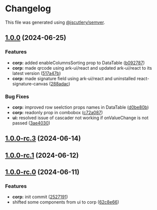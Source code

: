 # Changelog

This file was generated using [@jscutlery/semver](https://github.com/jscutlery/semver).

## [1.0.0](https://github.com/rhinobase/raftyui/compare/corp-1.0.0-rc.3...corp-1.0.0) (2024-06-25)


### Features

* **corp:** added enableColumnsSorting prop to DataTable ([b092787](https://github.com/rhinobase/raftyui/commit/b09278747447ca980254c6ca7c17ac202cfa1258))
* **corp:** made qrcode using ark-ui/react and updated ark-ui/react to its latest version ([517a47b](https://github.com/rhinobase/raftyui/commit/517a47bc3b792fc9e0410e5c8cec6b5aeefffbbe))
* **corp:** made signature field using ark-ui/react and uninstalled react-signature-canvas ([288adac](https://github.com/rhinobase/raftyui/commit/288adacbe983141447fd840a2b1fed9103b621ea))


### Bug Fixes

* **corp:** improved row seelction props names in DataTable ([d0be80b](https://github.com/rhinobase/raftyui/commit/d0be80bfaee3e82a60ccc3d1b256fa28130afd6f))
* **corp:** readonly prop in combobox ([c72a087](https://github.com/rhinobase/raftyui/commit/c72a0871436aec7f0d31b42a980b0d514f2a8a3b))
* **ui:** resolved issue of cascader not working if onValueChange is not passed ([3ae4030](https://github.com/rhinobase/raftyui/commit/3ae40301639fe4436f6469de25e785ef895c0e3b))

## [1.0.0-rc.3](https://github.com/rhinobase/raftyui/compare/corp-1.0.0-rc.2...corp-1.0.0-rc.3) (2024-06-14)

## [1.0.0-rc.1](https://github.com/rhinobase/raftyui/compare/corp-1.0.0-rc.0...corp-1.0.0-rc.1) (2024-06-12)

## [1.0.0-rc.0](https://github.com/rhinobase/raftyui/compare/corp-0.1.13...corp-1.0.0-rc.0) (2024-06-11)


### Features

* **corp:** init commit ([2527191](https://github.com/rhinobase/raftyui/commit/25271914ea615b0fc6fd81efb1574b7e3df2e880))
* shifted some components from ui to corp ([62c8e66](https://github.com/rhinobase/raftyui/commit/62c8e66e59beebc905d54aa36c74f1220c3552a8))
